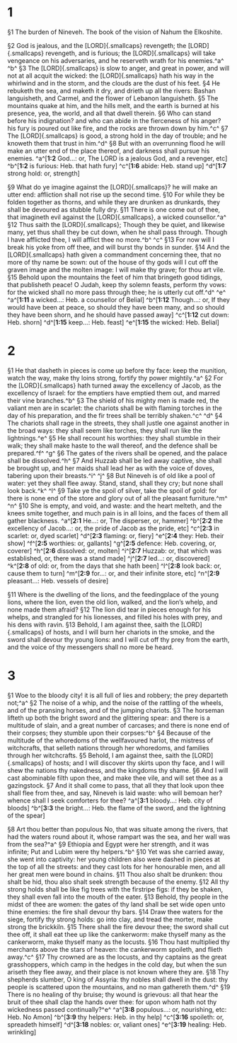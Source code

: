 # 1 
§1 The burden of Nineveh. The book of the vision of Nahum the Elkoshite. 

§2 God is jealous, and the [LORD]{.smallcaps} revengeth; the [LORD]{.smallcaps} revengeth, and is furious; the [LORD]{.smallcaps} will take vengeance on his adversaries, and he reserveth wrath for his enemies.^a^ ^b^ 
§3 The [LORD]{.smallcaps} is slow to anger, and great in power, and will not at all acquit the wicked: the [LORD]{.smallcaps} hath his way in the whirlwind and in the storm, and the clouds are the dust of his feet. 
§4 He rebuketh the sea, and maketh it dry, and drieth up all the rivers: Bashan languisheth, and Carmel, and the flower of Lebanon languisheth. 
§5 The mountains quake at him, and the hills melt, and the earth is burned at his presence, yea, the world, and all that dwell therein. 
§6 Who can stand before his indignation? and who can abide in the fierceness of his anger? his fury is poured out like fire, and the rocks are thrown down by him.^c^ 
§7 The [LORD]{.smallcaps} is good, a strong hold in the day of trouble; and he knoweth them that trust in him.^d^ 
§8 But with an overrunning flood he will make an utter end of the place thereof, and darkness shall pursue his enemies. 
^a^[**1:2** God…: or, The LORD is a jealous God, and a revenger, etc] ^b^[**1:2** is furious: Heb. that hath fury] ^c^[**1:6** abide: Heb. stand up] ^d^[**1:7** strong hold: or, strength]

§9 What do ye imagine against the [LORD]{.smallcaps}? he will make an utter end: affliction shall not rise up the second time. 
§10 For while they be folden together as thorns, and while they are drunken as drunkards, they shall be devoured as stubble fully dry. 
§11 There is one come out of thee, that imagineth evil against the [LORD]{.smallcaps}, a wicked counsellor.^a^ 
§12 Thus saith the [LORD]{.smallcaps}; Though they be quiet, and likewise many, yet thus shall they be cut down, when he shall pass through. Though I have afflicted thee, I will afflict thee no more.^b^ ^c^ 
§13 For now will I break his yoke from off thee, and will burst thy bonds in sunder. 
§14 And the [LORD]{.smallcaps} hath given a commandment concerning thee, that no more of thy name be sown: out of the house of thy gods will I cut off the graven image and the molten image: I will make thy grave; for thou art vile. 
§15 Behold upon the mountains the feet of him that bringeth good tidings, that publisheth peace! O Judah, keep thy solemn feasts, perform thy vows: for the wicked shall no more pass through thee; he is utterly cut off.^d^ ^e^
^a^[**1:11** a wicked…: Heb. a counsellor of Belial] ^b^[**1:12** Though…: or, If they would have been at peace, so should they have been many, and so should they have been shorn, and he should have passed away] ^c^[**1:12** cut down: Heb. shorn] ^d^[**1:15** keep…: Heb. feast] ^e^[**1:15** the wicked: Heb. Belial] 

# 2 
§1 He that dasheth in pieces is come up before thy face: keep the munition, watch the way, make thy loins strong, fortify thy power mightily.^a^ 
§2 For the [LORD]{.smallcaps} hath turned away the excellency of Jacob, as the excellency of Israel: for the emptiers have emptied them out, and marred their vine branches.^b^ 
§3 The shield of his mighty men is made red, the valiant men are in scarlet: the chariots shall be with flaming torches in the day of his preparation, and the fir trees shall be terribly shaken.^c^ ^d^ 
§4 The chariots shall rage in the streets, they shall justle one against another in the broad ways: they shall seem like torches, they shall run like the lightnings.^e^ 
§5 He shall recount his worthies: they shall stumble in their walk; they shall make haste to the wall thereof, and the defence shall be prepared.^f^ ^g^ 
§6 The gates of the rivers shall be opened, and the palace shall be dissolved.^h^ 
§7 And Huzzab shall be led away captive, she shall be brought up, and her maids shall lead her as with the voice of doves, tabering upon their breasts.^i^ ^j^ 
§8 But Nineveh is of old like a pool of water: yet they shall flee away. Stand, stand, shall they cry; but none shall look back.^k^ ^l^ 
§9 Take ye the spoil of silver, take the spoil of gold: for there is none end of the store and glory out of all the pleasant furniture.^m^ ^n^ 
§10 She is empty, and void, and waste: and the heart melteth, and the knees smite together, and much pain is in all loins, and the faces of them all gather blackness. 
^a^[**2:1** He…: or, The disperser, or, hammer] ^b^[**2:2** the excellency of Jacob…: or, the pride of Jacob as the pride, etc] ^c^[**2:3** in scarlet: or, dyed scarlet] ^d^[**2:3** flaming: or, fiery] ^e^[**2:4** they: Heb. their show] ^f^[**2:5** worthies: or, gallants] ^g^[**2:5** defence: Heb. covering, or, coverer] ^h^[**2:6** dissolved: or, molten] ^i^[**2:7** Huzzab: or, that which was established, or, there was a stand made] ^j^[**2:7** led…: or, discovered] ^k^[**2:8** of old: or, from the days that she hath been] ^l^[**2:8** look back: or, cause them to turn] ^m^[**2:9** for…: or, and their infinite store, etc] ^n^[**2:9** pleasant…: Heb. vessels of desire]

§11 Where is the dwelling of the lions, and the feedingplace of the young lions, where the lion, even the old lion, walked, and the lion’s whelp, and none made them afraid? 
§12 The lion did tear in pieces enough for his whelps, and strangled for his lionesses, and filled his holes with prey, and his dens with ravin. 
§13 Behold, I am against thee, saith the [LORD]{.smallcaps} of hosts, and I will burn her chariots in the smoke, and the sword shall devour thy young lions: and I will cut off thy prey from the earth, and the voice of thy messengers shall no more be heard. 

# 3 
§1 Woe to the bloody city! it is all full of lies and robbery; the prey departeth not;^a^ 
§2 The noise of a whip, and the noise of the rattling of the wheels, and of the pransing horses, and of the jumping chariots. 
§3 The horseman lifteth up both the bright sword and the glittering spear: and there is a multitude of slain, and a great number of carcases; and there is none end of their corpses; they stumble upon their corpses:^b^ 
§4 Because of the multitude of the whoredoms of the wellfavoured harlot, the mistress of witchcrafts, that selleth nations through her whoredoms, and families through her witchcrafts. 
§5 Behold, I am against thee, saith the [LORD]{.smallcaps} of hosts; and I will discover thy skirts upon thy face, and I will shew the nations thy nakedness, and the kingdoms thy shame. 
§6 And I will cast abominable filth upon thee, and make thee vile, and will set thee as a gazingstock. 
§7 And it shall come to pass, that all they that look upon thee shall flee from thee, and say, Nineveh is laid waste: who will bemoan her? whence shall I seek comforters for thee? 
^a^[**3:1** bloody…: Heb. city of bloods] ^b^[**3:3** the bright…: Heb. the flame of the sword, and the lightning of the spear]

§8 Art thou better than populous No, that was situate among the rivers, that had the waters round about it, whose rampart was the sea, and her wall was from the sea?^a^ 
§9 Ethiopia and Egypt were her strength, and it was infinite; Put and Lubim were thy helpers.^b^ 
§10 Yet was she carried away, she went into captivity: her young children also were dashed in pieces at the top of all the streets: and they cast lots for her honourable men, and all her great men were bound in chains. 
§11 Thou also shalt be drunken: thou shalt be hid, thou also shalt seek strength because of the enemy. 
§12 All thy strong holds shall be like fig trees with the firstripe figs: if they be shaken, they shall even fall into the mouth of the eater. 
§13 Behold, thy people in the midst of thee are women: the gates of thy land shall be set wide open unto thine enemies: the fire shall devour thy bars. 
§14 Draw thee waters for the siege, fortify thy strong holds: go into clay, and tread the morter, make strong the brickkiln. 
§15 There shall the fire devour thee; the sword shall cut thee off, it shall eat thee up like the cankerworm: make thyself many as the cankerworm, make thyself many as the locusts. 
§16 Thou hast multiplied thy merchants above the stars of heaven: the cankerworm spoileth, and flieth away.^c^ 
§17 Thy crowned are as the locusts, and thy captains as the great grasshoppers, which camp in the hedges in the cold day, but when the sun ariseth they flee away, and their place is not known where they are. 
§18 Thy shepherds slumber, O king of Assyria: thy nobles shall dwell in the dust: thy people is scattered upon the mountains, and no man gathereth them.^d^ 
§19 There is no healing of thy bruise; thy wound is grievous: all that hear the bruit of thee shall clap the hands over thee: for upon whom hath not thy wickedness passed continually?^e^ 
^a^[**3:8** populous…: or, nourishing, etc: Heb. No Amon] ^b^[**3:9** thy helpers: Heb. in thy help] ^c^[**3:16** spoileth: or, spreadeth himself] ^d^[**3:18** nobles: or, valiant ones] ^e^[**3:19** healing: Heb. wrinkling]